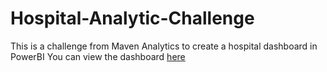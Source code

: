 # Hospital-Analytic-Challenge
This is a challenge from Maven Analytics to create a hospital dashboard in PowerBI
You can view the dashboard [here]([https://app.powerbi.com/groups/me/reports/158694e8-6eab-46cf-b395-f7967dc303b9?ctid=ca539b58-644e-4ee1-a40e-c3f028708364&pbi_source=linkShare](https://app.powerbi.com/reportEmbed?reportId=158694e8-6eab-46cf-b395-f7967dc303b9&autoAuth=true&ctid=ca539b58-644e-4ee1-a40e-c3f028708364))
